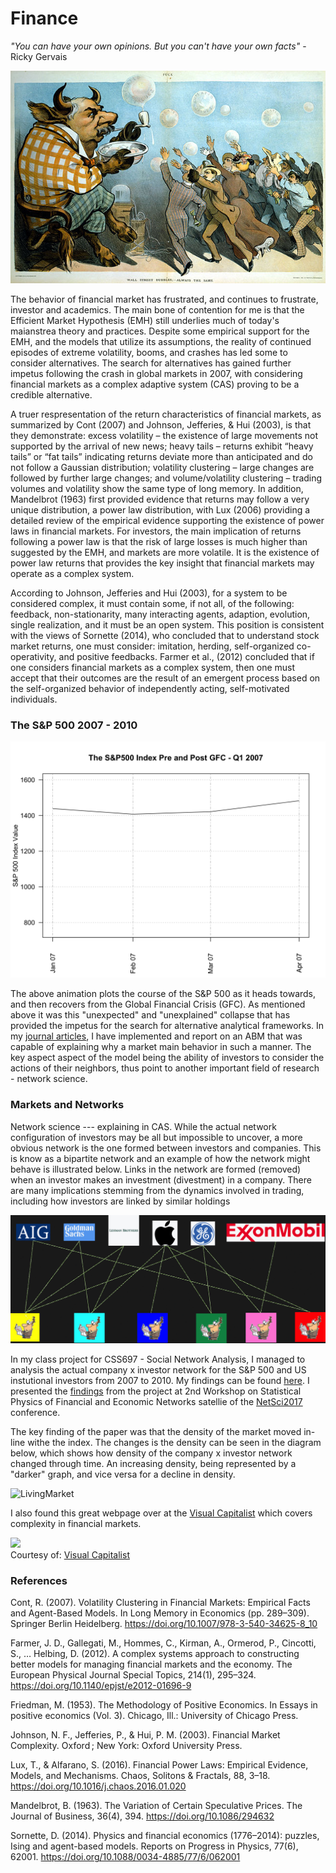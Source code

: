 # Finance

_"You can have your own opinions. But you can't have your own facts"_ - Ricky Gervais


![Bubble](websiteimages/bubble.jpg)

The behavior of financial market has frustrated, and continues to frustrate, investor and academics. The main bone of contention for me is that the Efficient Market Hypothesis (EMH) still underlies much of today's maianstrea theory and practices. Despite some empirical support for the EMH, and the models that utilize its assumptions, the reality of continued episodes of extreme volatility, booms, and crashes has led some to consider alternatives. The search for alternatives has gained further impetus following the crash in global markets in 2007, with considering financial markets as a complex adaptive system (CAS) proving to be a credible alternative.

A truer respresentation of the return characteristics of financial markets, as summarized by Cont (2007) and Johnson, Jefferies, & Hui (2003), is that they demonstrate: excess volatility – the existence of large movements not supported by the arrival of new news; heavy tails – returns exhibit “heavy tails” or “fat tails” indicating returns deviate more than anticipated and do not follow a Gaussian distribution; volatility clustering – large changes are followed by further large changes; and volume/volatility clustering – trading volumes and volatility show the same type of long memory. In addition, Mandelbrot (1963) first provided evidence that returns may follow a very unique distribution, a  power law distribution, with Lux (2006) providing a detailed review of the empirical evidence supporting the existence of power laws in financial markets. For investors, the main implication of returns following a power law is that the risk of large losses is much higher than suggested by the EMH, and markets are more volatile. It is the existence of power law returns that provides the key insight that financial markets may operate as a complex system.

According to Johnson, Jefferies and Hui (2003), for a system to be considered complex, it must contain some, if not all, of the following: feedback, non-stationarity, many interacting agents, adaption, evolution, single realization, and it must be an open system. This position is consistent with the views of Sornette (2014), who concluded that to understand stock market returns, one must consider: imitation, herding, self-organized co-operativity, and positive feedbacks. Farmer et al., (2012) concluded that if one considers financial markets as a complex system, then one must accept that their outcomes are the result of an emergent process based on the self-organized behavior of independently acting, self-motivated individuals.


### The S&P 500 2007 - 2010

![Market](websiteimages/mktOutput.gif)


The above animation plots the course of the S&P 500 as it heads towards, and then recovers from the Global Financial Crisis (GFC). As mentioned above it was this "unexpected" and "unexplained" collapse that has provided the impetus for the search for alternative analytical frameworks. In my [journal articles](https://moldham74.github.io/AussieCAS/pub.html), I have implemented and report on an ABM that was capable of explaining why a market main behavior in such a manner. The key aspect aspect of the model being the ability of investors to consider the actions of their neighbors, thus point to another important field of research - network science.

### Markets and Networks
Network science   --- explaining in CAS. While the actual network configuration of investors may be all but impossible to uncover, a more obvious network is the one formed between investors and companies. This is know as a bipartite network and an example of how the network might behave is illustrated below. Links in the network are formed (removed) when an investor makes an investment (divestment) in a company. There are many implications stemming from the dynamics involved in trading, including how investors are linked by similar holdings

![NetworkCartoon](websiteimages/cartoonOutput.gif)

In my class project for CSS697 - Social Network Analysis, I managed to analysis the actual company x investor network for the S&P 500 and US instutional investors from 2007 to 2010. My findings can be found [here](papers/  ). I presented the [findings](papers/) from the project at 2nd Workshop on Statistical Physics of Financial and Economic Networks satellie of the [NetSci2017](http://netsci2017.net/program/satellites) conference. 

The key finding of the paper was that the density of the market moved in-line withe the index. The changes is the density can be seen in the diagram below, which shows how density of the company x investor network changed through time. An increasing density, being represented by a "darker" graph, and vice versa for a decline in density.

![LivingMarket](websiteimages/LivingOutput.gif)

I also found this great webpage over at the [Visual Capitalist](http://www.visualcapitalist.com) which covers complexity in financial markets.

<div style="clear:both"><a href="http://www.visualcapitalist.com/market-complexity-trigger-next-crash/"><img src="http://2oqz471sa19h3vbwa53m33yj.wpengine.netdna-cdn.com/wp-content/uploads/2017/09/infographic-market-complexity-next-crash.jpg" border="0" /></a></div><div>Courtesy of: <a href="http://www.visualcapitalist.com">Visual Capitalist</a></div>

### References
Cont, R. (2007). Volatility Clustering in Financial Markets: Empirical Facts and Agent-Based Models. In Long Memory in Economics (pp. 289–309). Springer Berlin Heidelberg. https://doi.org/10.1007/978-3-540-34625-8_10

Farmer, J. D., Gallegati, M., Hommes, C., Kirman, A., Ormerod, P., Cincotti, S., … Helbing, D. (2012). A complex systems approach to constructing better models for managing financial markets and the economy. The European Physical Journal Special Topics, 214(1), 295–324. https://doi.org/10.1140/epjst/e2012-01696-9

Friedman, M. (1953). The Methodology of Positive Economics. In Essays in positive economics (Vol. 3). Chicago, Ill.: University of Chicago Press.

Johnson, N. F., Jefferies, P., & Hui, P. M. (2003). Financial Market Complexity. Oxford ; New York: Oxford University Press.

Lux, T., & Alfarano, S. (2016). Financial Power Laws: Empirical Evidence, Models, and Mechanisms. Chaos, Solitons & Fractals, 88, 3–18. https://doi.org/10.1016/j.chaos.2016.01.020

Mandelbrot, B. (1963). The Variation of Certain Speculative Prices. The Journal of Business, 36(4), 394. https://doi.org/10.1086/294632

Sornette, D. (2014). Physics and financial economics (1776–2014): puzzles, Ising and agent-based models. Reports on Progress in Physics, 77(6), 62001. https://doi.org/10.1088/0034-4885/77/6/062001
